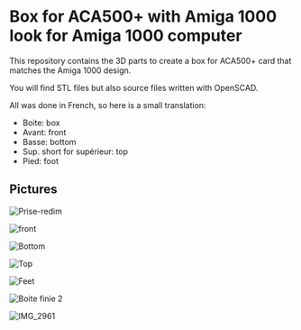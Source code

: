 # Box for ACA500+ with Amiga 1000 look for Amiga 1000 computer
This repository contains the 3D parts to create a box for ACA500+ card that matches the Amiga 1000 design.

You will find STL files but also source files written with OpenSCAD.

All was done in French, so here is a small translation:
- Boite: box
- Avant: front
- Basse: bottom
- Sup. short for supérieur: top
- Pied: foot

## Pictures
![Prise-redim](https://user-images.githubusercontent.com/28825/138698943-51bcc28f-08d1-4684-a69f-96d80d7a5dd3.png)

![front](https://user-images.githubusercontent.com/28825/138699944-bd08513a-7b39-4db0-afcf-f9d4fd9e7eeb.png)

![Bottom](https://user-images.githubusercontent.com/28825/138699966-dc1643b1-c4e8-48fc-a031-281c32415abf.png)

![Top](https://user-images.githubusercontent.com/28825/138699982-8b046631-c262-4497-86cc-b2299fcffba1.png)

![Feet](https://user-images.githubusercontent.com/28825/138700218-14757694-c0f9-42ce-a081-a64e249764b6.png)

![Boite finie 2](https://user-images.githubusercontent.com/28825/138699002-4c24242b-84cd-40d3-95d2-5c30e34cc715.png)

![IMG_2961](https://user-images.githubusercontent.com/28825/138699135-689ea7e0-4a8f-49ef-9ff4-58e0a33ffa6e.JPG)
